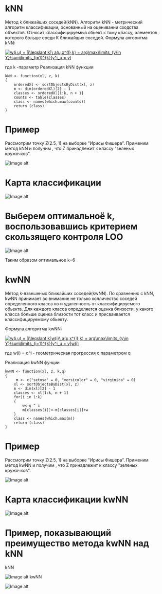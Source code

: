 # kNN
Метод k ближайших соседей(kNN).
Алгоритм kNN - метрический алгоритм классификации, основанный на оценивании сходства объектов.
Относит классифицируемый обьект к тому классу, элементов которого больше среди K ближайших соседей.
Формула алгоритма kNN: 

<a href="https://www.codecogs.com/eqnedit.php?latex=w(i,u)&space;=&space;[i\leqslant&space;k]\&space;a(u,x^{l},k)&space;=&space;arg\max\limits_{y\in&space;Y}\sum\limits_{i=1}^{k}[y^i_u&space;=&space;y]" target="_blank"><img src="https://latex.codecogs.com/gif.latex?w(i,u)&space;=&space;[i\leqslant&space;k]\&space;a(u,x^{l},k)&space;=&space;arg\max\limits_{y\in&space;Y}\sum\limits_{i=1}^{k}[y^i_u&space;=&space;y]" title="w(i,u) = [i\leqslant k]\ a(u,x^{l},k) = arg\max\limits_{y\in Y}\sum\limits_{i=1}^{k}[y^i_u = y]" /></a>

где k -параметр
Реализация kNN функции
```
kNN <- function(xl, z, k)
{
	orderedXl <- sortObjectsByDist(xl, z)
	n <- dim(orderedXl)[2] - 1
	classes <- orderedXl[1:k, n + 1]
	counts <- table(classes)
	class <- names(which.max(counts))
	return (class)
}
```
# Пример
Рассмотрим точку Z(2.5, 1) на выборке "Ирисы Фишера". 
Применим метод kNN и получим , что Z принадлежит к классу "зеленых кружочков".

![Image alt](https://github.com/KOCTYN/ML0/blob/master/knn.png)
# Карта классификации
![Image alt](https://github.com/KOCTYN/ML0/blob/master/kNN_map.png)
# Выберем оптимальноё k, воспользовавшись критерием скользящего контроля LOO
![Image alt](https://github.com/KOCTYN/ML0/blob/master/LOO_kNN.png)

Таким образом оптимальное k=6
# kwNN
Метод k-взвешеных ближайших соседей(kwNN).
По сравнению с kNN, kwNN принимает во внимание не только колличество соседей определенного класса но и удаленность от классифицируемого обьекта. Для каждого класса определяется оценка близости, у какого класса больше оценка близости тот класс и присваивается классифицируемому обьекту.

Формула алгоритма kwNN:

<a href="https://www.codecogs.com/eqnedit.php?latex=w(i,u)&space;=&space;[i\leqslant&space;k]w(i)\&space;a(u,x^{l},k)&space;=&space;arg\max\limits_{y\in&space;Y}\sum\limits_{i=1}^{k}[y^i_u&space;=&space;y]w(i)" target="_blank"><img src="https://latex.codecogs.com/gif.latex?w(i,u)&space;=&space;[i\leqslant&space;k]w(i)\&space;a(u,x^{l},k)&space;=&space;arg\max\limits_{y\in&space;Y}\sum\limits_{i=1}^{k}[y^i_u&space;=&space;y]w(i)" title="w(i,u) = [i\leqslant k]w(i)\ a(u,x^{l},k) = arg\max\limits_{y\in Y}\sum\limits_{i=1}^{k}[y^i_u = y]w(i)" /></a>

где w(i) = q^i - геометрическая прогрессия с параметром q

Реализация kwNN фунции
```
kwNN <- function(xl, z, k,q)
{
	 m <- c("setosa" = 0, "versicolor" = 0, "virginica" = 0)
	xl <- sortObjectsByDist(xl, z)
	n <- dim(xl)[2] - 1
	classes <- xl[1:k, n + 1]
	for(i in 1:k)
	{
		w<-q ^ i
		m[classes[i]]<-m[classes[i]]+w
	}
	class <- names(which.max(m))
	return (class)
}
```
# Пример
Рассмотрим точку Z(2.5, 1) на выборке "Ирисы Фишера". 
Применим метод kwNN и получим , что Z принадлежит к классу "зеленых кружочков".

![Image alt](https://github.com/KOCTYN/ML0/blob/master/kwNN.png)

# Карта классификации kwNN
![Image alt](https://github.com/KOCTYN/ML0/blob/master/kwNN_map.png)

# Пример,	показывающий	преимущество	метода kwNN над kNN
kNN

![Image alt](https://github.com/KOCTYN/ML0/blob/master/kNN_example.png)
kwNN

![Image alt](https://github.com/KOCTYN/ML0/blob/master/kwNN_example.png)
